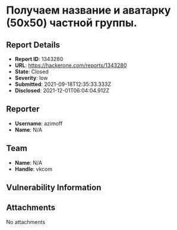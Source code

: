 # Получаем название и аватарку (50x50) частной группы.

## Report Details
- **Report ID**: 1343280
- **URL**: https://hackerone.com/reports/1343280
- **State**: Closed
- **Severity**: low
- **Submitted**: 2021-09-18T12:35:33.333Z
- **Disclosed**: 2021-12-01T06:04:04.912Z

## Reporter
- **Username**: azimoff
- **Name**: N/A

## Team
- **Name**: N/A
- **Handle**: vkcom

## Vulnerability Information


## Attachments
No attachments
